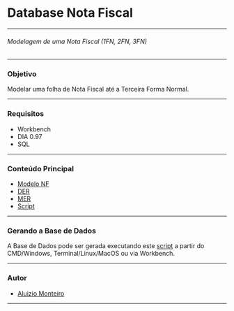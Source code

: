
#  Database Nota Fiscal

___

###### *Modelagem de uma Nota Fiscal (1FN, 2FN, 3FN)*
___

### Objetivo

Modelar uma folha de Nota Fiscal até a Terceira Forma Normal.
___
 
### Requisitos

* Workbench
* DIA 0.97
* SQL
___

### Conteúdo Principal

* [Modelo NF](https://github.com/aluiziomonteiro/dba-nf/tree/master/docs)
* [DER](https://github.com/aluiziomonteiro/dba-nf/blob/master/diagrama/Conceitual%20DER.png)
* [MER](https://github.com/aluiziomonteiro/dba-nf/blob/master/diagrama/Fisico%20MER.png)
* [Script](https://github.com/aluiziomonteiro/dba-nf/blob/master/schema/schema.sql)
___

### Gerando a Base de Dados

A Base de Dados pode ser gerada executando este [script](https://github.com/aluiziomonteiro/dba-nf/blob/master/schema/schema.sql) a partir do CMD/Windows, Terminal/Linux/MacOS ou via Workbench.
___

### Autor

* [Aluizio Monteiro](https://www.linkedin.com/in/aluizio-monteiro/)

___










<br /><br />